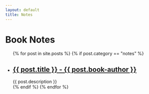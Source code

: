 ```yaml
---
layout: default
title: Notes
---
```


# Book Notes

<ul>
    {% for post in site.posts %}
    {% if post.category == "notes" %}
    <li>
        <h2><a href="{{ post.url }}">{{ post.title }} - {{ post.book-author }}</a></h2>
        {{ post.description }}
    </li>
    {% endif %}
    {% endfor %}
</ul>